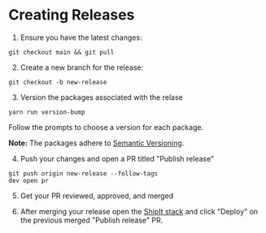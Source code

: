 # Creating Releases

1. Ensure you have the latest changes:

```
git checkout main && git pull
```

2. Create a new branch for the release:

```
git checkout -b new-release
```

3. Version the packages associated with the relase

```
yarn run version-bump
```

Follow the prompts to choose a version for each package.

**Note:** The packages adhere to [Semantic Versioning](https://semver.org/spec/v2.0.0.html).

4. Push your changes and open a PR titled "Publish release"

```
git push origin new-release --follow-tags
dev open pr
```

5. Get your PR reviewed, approved, and merged

6. After merging your release open the [ShipIt stack](https://shipit.shopify.io/shopify/sewing-kit-next/production) and click "Deploy" on the previous merged "Publish release" PR.

